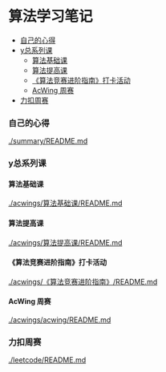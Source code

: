 # 算法学习笔记

<!-- @import "[TOC]" {cmd="toc" depthFrom=3 depthTo=6 orderedList=false} -->

<!-- code_chunk_output -->

- [自己的心得](#自己的心得)
- [y总系列课](#y总系列课)
  - [算法基础课](#算法基础课)
  - [算法提高课](#算法提高课)
  - [《算法竞赛进阶指南》打卡活动](#算法竞赛进阶指南打卡活动)
  - [AcWing 周赛](#acwing-周赛)
- [力扣周赛](#力扣周赛)

<!-- /code_chunk_output -->

### 自己的心得
[./summary/README.md](./summary/README.md)

### y总系列课
#### 算法基础课
[./acwings/算法基础课/README.md](./acwings/算法基础课/README.md)

#### 算法提高课
[./acwings/算法提高课/README.md](./acwings/算法提高课/README.md)

#### 《算法竞赛进阶指南》打卡活动
[./acwings/《算法竞赛进阶指南》/README.md](./acwings/《算法竞赛进阶指南》/README.md)

#### AcWing 周赛
[./acwings/acwing/README.md](./acwings/acwing/README.md)

### 力扣周赛
[./leetcode/README.md](./leetcode/README.md)
